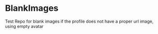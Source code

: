 # BlankImages
Test Repo for blank images if the profile does not have a proper url image, using empty avatar
